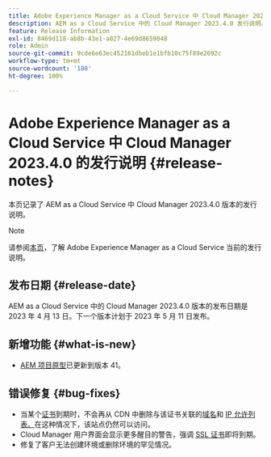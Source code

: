 ```yaml
---
title: Adobe Experience Manager as a Cloud Service 中 Cloud Manager 2023.4.0 的发行说明
description: AEM as a Cloud Service 中的 Cloud Manager 2023.4.0 发行说明。
feature: Release Information
exl-id: 8469d118-ab8b-43e1-a027-4e69d8659048
role: Admin
source-git-commit: 9cde6e63ec452161dbeb1e1bfb10c75f89e2692c
workflow-type: tm+mt
source-wordcount: '180'
ht-degree: 100%

---
```


# Adobe Experience Manager as a Cloud Service 中 Cloud Manager 2023.4.0 的发行说明 {#release-notes}

本页记录了 AEM as a Cloud Service 中 Cloud Manager 2023.4.0 版本的发行说明。

>[!NOTE]
>
>请参阅[本页](/help/release-notes/release-notes-cloud/release-notes-current.md)，了解 Adobe Experience Manager as a Cloud Service 当前的发行说明。

## 发布日期 {#release-date}

AEM as a Cloud Service 中的 Cloud Manager 2023.4.0 版本的发布日期是 2023 年 4 月 13 日。下一个版本计划于 2023 年 5 月 11 日发布。

## 新增功能 {#what-is-new}

* [AEM 项目原型](https://experienceleague.adobe.com/docs/experience-manager-core-components/using/developing/archetype/overview.html)已更新到版本 41。

## 错误修复 {#bug-fixes}

* 当某个[证书](/help/implementing/cloud-manager/managing-ssl-certifications/introduction-to-ssl-certificates.md)到期时，不会再从 CDN 中删除与该证书关联的[域名](/help/implementing/cloud-manager/custom-domain-names/introduction.md)和 [IP 允许列表。](/help/implementing/cloud-manager/ip-allow-lists/introduction.md)在这种情况下，该站点仍然可以访问。
* Cloud Manager 用户界面会显示更多醒目的警告，强调 [SSL 证书](/help/implementing/cloud-manager/managing-ssl-certifications/introduction-to-ssl-certificates.md)即将到期。
* 修复了客户无法创建环境或删除环境的罕见情况。
